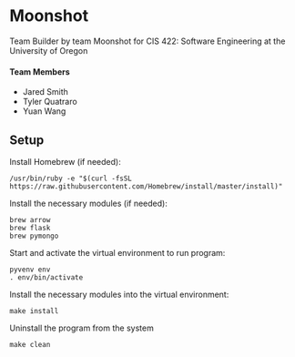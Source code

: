 # Moonshot
Team Builder by team Moonshot for CIS 422: Software Engineering at the University of Oregon

#### Team Members
* Jared Smith
* Tyler Quatraro
* Yuan Wang

## Setup
Install Homebrew (if needed):
```
/usr/bin/ruby -e "$(curl -fsSL https://raw.githubusercontent.com/Homebrew/install/master/install)"
```

Install the necessary modules (if needed):
```
brew arrow
brew flask
brew pymongo
```

Start and activate the virtual environment to run program:
```
pyvenv env
. env/bin/activate
```

Install the necessary modules into the virtual environment:
```
make install
```

Uninstall the program from the system
```
make clean
```
